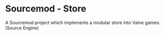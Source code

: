 # Sourcemod - Store
A Sourcemod project which implements a modular store into Valve games. (Source Engine)